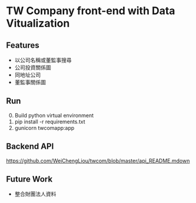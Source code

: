 TW Company front-end with Data Vitualization
===========

## Features
- 以公司名稱或董監事搜尋
- 公司投資關係圖
- 同地址公司
- 董監事關係圖

## Run
0. Build python virtual environment
1. pip install -r requirements.txt
2. gunicorn twcomapp:app

## Backend API
https://github.com/WeiChengLiou/twcom/blob/master/api_README.mdown

## Future Work
- 整合財團法人資料

